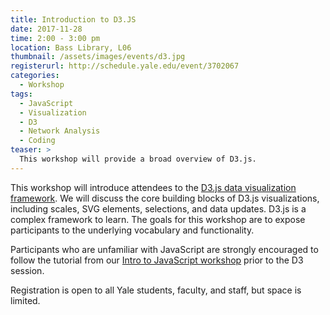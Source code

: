 ```yaml
---
title: Introduction to D3.JS
date: 2017-11-28
time: 2:00 - 3:00 pm
location: Bass Library, L06
thumbnail: /assets/images/events/d3.jpg
registerurl: http://schedule.yale.edu/event/3702067
categories:
  - Workshop
tags:
  - JavaScript
  - Visualization
  - D3
  - Network Analysis
  - Coding
teaser: >
  This workshop will provide a broad overview of D3.js. 
---
```


This workshop will introduce attendees to the <a href='https://d3js.org/' target='_blank'>D3.js data visualization framework</a>. We will discuss the core building blocks of D3.js visualizations, including scales, SVG elements, selections, and data updates. D3.js is a complex framework to learn. The goals for this workshop are to expose participants to the underlying vocabulary and functionality. 

Participants who are unfamiliar with JavaScript are strongly encouraged to follow the tutorial from our <a href='https://github.com/YaleDHLab/lab-workshops/blob/master/intro-to-javascript/README.md' target='_blank'>Intro to JavaScript workshop</a> prior to the D3 session.

Registration is open to all Yale students, faculty, and staff, but space is limited.
